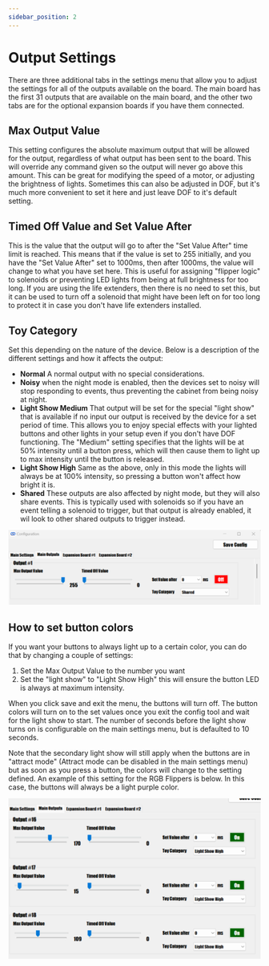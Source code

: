 ```yaml
---
sidebar_position: 2
---
```


# Output Settings

There are three additional tabs in the settings menu that allow you to adjust the settings for all of the outputs available on the board. The main board has the first 31 outputs that are available on the main board, and the other two tabs are for the optional expansion boards if you have them connected.

## Max Output Value

This setting configures the absolute maximum output that will be allowed for the output, regardless of what output has been sent to the board. This will override any command given so the output will never go above this amount. This can be great for modifying the speed of a motor, or adjusting the brightness of lights. Sometimes this can also be adjusted in DOF, but it's much more convenient to set it here and just leave DOF to it's default setting.

## Timed Off Value and Set Value After

This is the value that the output will go to after the "Set Value After" time limit is reached. This means that if the value is set to 255 initially, and you have the "Set Value After" set to 1000ms, then after 1000ms, the value will change to what you have set here. This is useful for assigning "flipper logic" to solenoids or preventing LED lights from being at full brightness for too long. If you are using the life extenders, then there is no need to set this, but it can be used to turn off a solenoid that might have been left on for too long to protect it in case you don't have life extenders installed.

## Toy Category

Set this depending on the nature of the device. Below is a description of the different settings and how it affects the output:

 - **Normal** A normal output with no special considerations.
 - **Noisy** when the night mode is enabled, then the devices set to noisy will stop responding to events, thus preventing the cabinet from being noisy at night.
 - **Light Show Medium** That output will be set for the special "light show" that is available if no input our output is received by the device for a set period of time. This allows you to enjoy special effects with your lighted buttons and other lights in your setup even if you don't have DOF functioning. The "Medium" setting specifies that the lights will be at 50% intensity until a button press, which will then cause them to light up to max intensity until the button is released.
 - **Light Show High** Same as the above, only in this mode the lights will always be at 100% intensity, so pressing a button won't affect how bright it is.
 - **Shared** These outputs are also affected by night mode, but they will also share events. This is typically used with solenoids so if you have an event telling a solenoid to trigger, but that output is already enabled, it wil look to other shared outputs to trigger instead.

![image](./img/settingsOutputs.png)

## How to set button colors

If you want your buttons to always light up to a certain color, you can do that by changing a couple of settings:

1. Set the Max Output Value to the number you want
2. Set the "light show" to "Light Show High" this will ensure the button LED is always at maximum intensity. 

When you click save and exit the menu, the buttons will turn off. The button colors will turn on to the set values once you exit the config tool and wait for the light show to start. The number of seconds before the light show turns on is configurable on the main settings menu, but is defaulted to 10 seconds.

Note that the secondary light show will still apply when the buttons are in "attract mode" (Attract mode can be disabled in the main settings menu) but as soon as you press a button, the colors will change to the setting defined. An example of this setting for the RGB Flippers is below. In this case, the buttons will always be a light purple color.

![image](./img/settingsOutputs2.png)